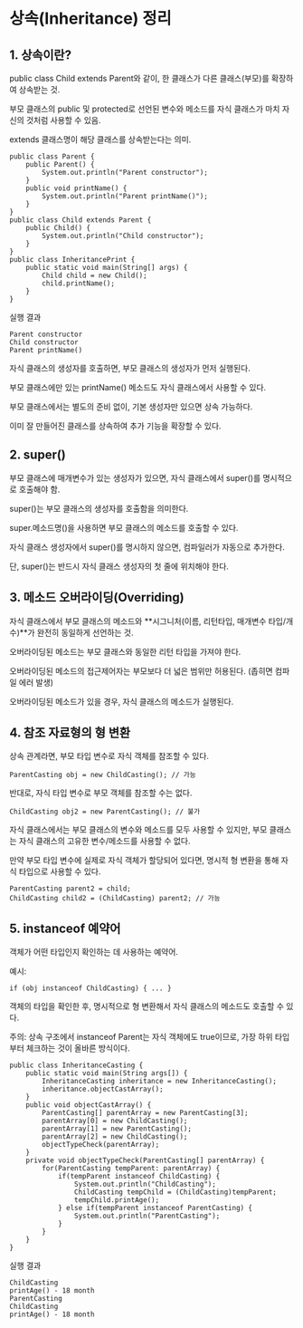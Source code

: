 # 상속(Inheritance) 정리


## 1. 상속이란?
public class Child extends Parent와 같이, 한 클래스가 다른 클래스(부모)를 확장하여 상속받는 것.

부모 클래스의 public 및 protected로 선언된 변수와 메소드를 자식 클래스가 마치 자신의 것처럼 사용할 수 있음.

extends 클래스명이 해당 클래스를 상속받는다는 의미.

```
public class Parent {
    public Parent() {
        System.out.println("Parent constructor");
    }
    public void printName() {
        System.out.println("Parent printName()");
    }
}
public class Child extends Parent {
    public Child() {
        System.out.println("Child constructor");
    }
}
public class InheritancePrint {
    public static void main(String[] args) {
        Child child = new Child();
        child.printName();
    }
}
```

실행 결과
```
Parent constructor
Child constructor
Parent printName()
```
자식 클래스의 생성자를 호출하면, 부모 클래스의 생성자가 먼저 실행된다.

부모 클래스에만 있는 printName() 메소드도 자식 클래스에서 사용할 수 있다.

부모 클래스에서는 별도의 준비 없이, 기본 생성자만 있으면 상속 가능하다.

이미 잘 만들어진 클래스를 상속하여 추가 기능을 확장할 수 있다.

## 2. super()
부모 클래스에 매개변수가 있는 생성자가 있으면, 자식 클래스에서 super()를 명시적으로 호출해야 함.

super()는 부모 클래스의 생성자를 호출함을 의미한다.

super.메소드명()을 사용하면 부모 클래스의 메소드를 호출할 수 있다.

자식 클래스 생성자에서 super()를 명시하지 않으면, 컴파일러가 자동으로 추가한다.

단, super()는 반드시 자식 클래스 생성자의 첫 줄에 위치해야 한다.

## 3. 메소드 오버라이딩(Overriding)
자식 클래스에서 부모 클래스의 메소드와 **시그니처(이름, 리턴타입, 매개변수 타입/개수)**가 완전히 동일하게 선언하는 것.

오버라이딩된 메소드는 부모 클래스와 동일한 리턴 타입을 가져야 한다.

오버라이딩된 메소드의 접근제어자는 부모보다 더 넓은 범위만 허용된다. (좁히면 컴파일 에러 발생)

오버라이딩된 메소드가 있을 경우, 자식 클래스의 메소드가 실행된다.

## 4. 참조 자료형의 형 변환
상속 관계라면, 부모 타입 변수로 자식 객체를 참조할 수 있다.

```
ParentCasting obj = new ChildCasting(); // 가능
```
반대로, 자식 타입 변수로 부모 객체를 참조할 수는 없다.

```
ChildCasting obj2 = new ParentCasting(); // 불가
```
자식 클래스에서는 부모 클래스의 변수와 메소드를 모두 사용할 수 있지만,
부모 클래스는 자식 클래스의 고유한 변수/메소드를 사용할 수 없다.

만약 부모 타입 변수에 실제로 자식 객체가 할당되어 있다면,
명시적 형 변환을 통해 자식 타입으로 사용할 수 있다.

```
ParentCasting parent2 = child;
ChildCasting child2 = (ChildCasting) parent2; // 가능
```
## 5. instanceof 예약어
객체가 어떤 타입인지 확인하는 데 사용하는 예약어.

예시:
```
if (obj instanceof ChildCasting) { ... }
```
객체의 타입을 확인한 후, 명시적으로 형 변환해서 자식 클래스의 메소드도 호출할 수 있다.

주의:
상속 구조에서 instanceof Parent는 자식 객체에도 true이므로,
가장 하위 타입부터 체크하는 것이 올바른 방식이다.

```
public class InheritanceCasting {
    public static void main(String args[]) {
        InheritanceCasting inheritance = new InheritanceCasting();
        inheritance.objectCastArray();
    }
    public void objectCastArray() {
        ParentCasting[] parentArray = new ParentCasting[3];
        parentArray[0] = new ChildCasting();
        parentArray[1] = new ParentCasting();
        parentArray[2] = new ChildCasting();
        objectTypeCheck(parentArray);
    }
    private void objectTypeCheck(ParentCasting[] parentArray) {
        for(ParentCasting tempParent: parentArray) {
            if(tempParent instanceof ChildCasting) {
                System.out.println("ChildCasting");
                ChildCasting tempChild = (ChildCasting)tempParent;
                tempChild.printAge();
            } else if(tempParent instanceof ParentCasting) {
                System.out.println("ParentCasting");
            }
        }
    }
}
```
실행 결과

```
ChildCasting
printAge() - 18 month
ParentCasting
ChildCasting
printAge() - 18 month
```
